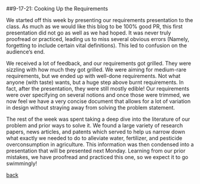 ##9-17-21: Cooking Up the Requirements

We started off this week by presenting our requirements presentation to the class. As much as we would like this blog to be 100% good PR, this first presentation did not go as well as we had hoped. It was never truly proofread or practiced, leading us to miss several obvious errors (Namely, forgetting to include certain vital definitions). This led to confusion on the audience’s end. 

We received a lot of feedback, and our requirements got grilled. They were sizzling with how much they got grilled. We were aiming for medium-rare requirements, but we ended up with well-done requirements. Not what anyone (with taste) wants, but a huge step above burnt requirements. In fact, after the presentation, they were still mostly edible! Our requirements were over specifying on several notions and once those were trimmed, we now feel we have a very concise document that allows for a lot of variation in design without straying away from solving the problem statement. 

The rest of the week was spent taking a deep dive into the literature of our problem and prior ways to solve it. We found a large variety of research papers, news articles, and patents which served to help us narrow down what exactly we needed to do to alleviate water, fertilizer, and pesticide overconsumption in agriculture. This information was then condensed into a presentation that will be presented next Monday. Learning from our prior mistakes, we have proofread and practiced this one, so we expect it to go swimmingly! 

[back](./..)
